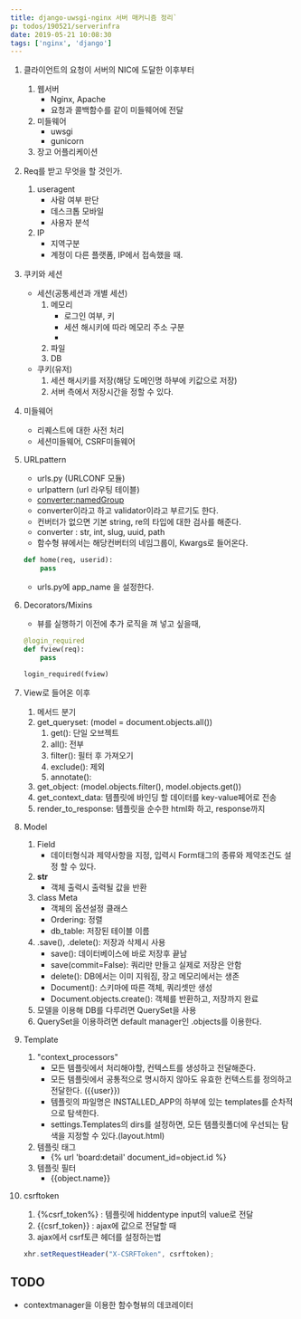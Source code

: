 ```yaml
---
title: django-uwsgi-nginx 서버 매커니즘 정리`
p: todos/190521/serverinfra
date: 2019-05-21 10:08:30
tags: ['nginx', 'django']
---
```


1. 클라이언트의 요청이 서버의 NIC에 도달한 이후부터
   1. 웹서버
      - Nginx, Apache
      - 요청과 콜백함수를 같이 미들웨어에 전달
   1. 미들웨어
      - uwsgi
      - gunicorn
   1. 장고 어플리케이션

1. Req를 받고 무엇을 할 것인가.
   1. useragent
      - 사람 여부 판단
      - 데스크톱 모바일
      - 사용자 분석
   1. IP
      - 지역구분
      - 계정이 다른 플랫폼, IP에서 접속했을 때.
   
1. 쿠키와 세션
   - 세션(공통세션과 개별 세션)
      1. 메모리
         - 로그인 여부, 키
         - 세션 해시키에 따라 메모리 주소 구분
         - 
      1. 파일
      1. DB
   - 쿠키(유저)
      1. 세션 해시키를 저장(해당 도메인명 하부에 키값으로 저장)
      1. 서버 측에서 저장시간을 정할 수 있다.

1. 미들웨어
   - 리퀘스트에 대한 사전 처리
   - 세션미들웨어, CSRF미들웨어

1. URLpattern
   - urls.py (URLCONF 모듈)
   - urlpattern (url 라우팅 테이블)
   - <converter:namedGroup>
   - converter이라고 하고 validator이라고 부르기도 한다.
   - 컨버터가 없으면 기본 string, re의 타입에 대한 검사를 해준다.
   - converter : str, int, slug, uuid, path
   - 함수형 뷰에서는 해당컨버터의 네임그룹이, Kwargs로 들어온다.
    ```python
    def home(req, userid):
        pass
    ```
   - urls.py에 app_name 을 설정한다.

1. Decorators/Mixins

   - 뷰를 실행하기 이전에 추가 로직을 껴 넣고 싶을때,
    ```python
    @login_required
    def fview(req):
        pass

    login_required(fview)
    ``` 

1. View로 들어온 이후
   1. 메서드 분기
   1. get_queryset: (model = document.objects.all())
      1. get(): 단일 오브젝트
      1. all(): 전부
      1. filter(): 필터 후 가져오기
      1. exclude(): 제외
      1. annotate(): 
   1. get_object: (model.objects.filter(), model.objects.get())
   1. get_context_data: 템플릿에 바인딩 할 데이터를 key-value페어로 전송
   1. render_to_response: 템플릿을 순수한 html화 하고, response까지

1. Model
   1. Field
      - 데이터형식과 제약사항을 지정, 입력시 Form태그의 종류와 제약조건도 설정 할 수 있다.
   1. __str__
      - 객체 출력시 출력될 값을 반환
   1. class Meta
      - 객체의 옵션설정 클래스
      - Ordering: 정렬
      - db_table: 저장된 테이블 이름
   1. .save(), .delete(): 저장과 삭제시 사용
      - save(): 데이터베이스에 바로 저장후 끝남
      - save(commit=False): 쿼리만 만들고 실제로 저장은 안함
      - delete(): DB에서는 이미 지워짐, 장고 메모리에서는 생존
      - Document(): 스키마에 따른 객체, 쿼리셋만 생성
      - Document.objects.create(): 객체를 반환하고, 저장까지 완료
   1. 모델을 이용해 DB를 다루려면 QuerySet을 사용
   1. QuerySet을 이용하려면 default manager인 .objects를 이용한다.

1. Template
   1. "context_processors"
      - 모든 템플릿에서 처리해야할, 컨텍스트를 생성하고 전달해준다.
      - 모든 템플릿에서 공통적으로 명시하지 않아도 유효한 컨텍스트를 정의하고 전달한다. ({{user}})
      - 템플릿의 파일명은 INSTALLED_APP의 하부에 있는 templates를 순차적으로 탐색한다.
      - settings.Templates의 dirs를 설정하면, 모든 템플릿폴더에 우선되는 탐색을 지정할 수 있다.(layout.html)
   1. 템플릿 태그
      - {% url 'board:detail' document_id=object.id %}
   1. 템플릿 필터
      - {{object.name}}

1. csrftoken
   1. {%csrf_token%} : 템플릿에 hiddentype input의 value로 전달
   1. {{csrf_token}} : ajax에 값으로 전달할 때
   1. ajax에서 csrf토큰 헤더를 설정하는법
    ```javascript
    xhr.setRequestHeader("X-CSRFToken", csrftoken);
    ```

## TODO
   - contextmanager을 이용한 함수형뷰의 데코레이터